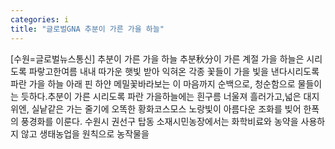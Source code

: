 ```yaml
---
categories: i
title: "글로벌GNA 추분이 가른 가을 하늘"
---
```

[수원=글로벌뉴스통신] 추분이 가른 가을 하늘 추분秋分이 가른 계절 가을 하늘은 시리도록 파랗고한여름 내내 따가운 햇빛 받아 익혀온 각종 꽃들이 가을 빛을 낸다시리도록 파란 가을 하늘 아래 핀 하얀 메밀꽃바라보는 이 마음까지 순백으로, 청순함으로 물들이는 듯하다.추분이 가른 시리도록 파란 가을하늘에는 흰구름 너울져 흘러가고,넓은 대지 위엔, 실낱같은 가는 줄기에 오똑한 황화코스모스 노랑빛이 아름다운 조화를 빚어 한폭의 풍경화를 이룬다. 수원시 권선구 탑동 소재시민농장에서는 화학비료와 농약을 사용하지 않고 생태농업을 원칙으로 농작물을